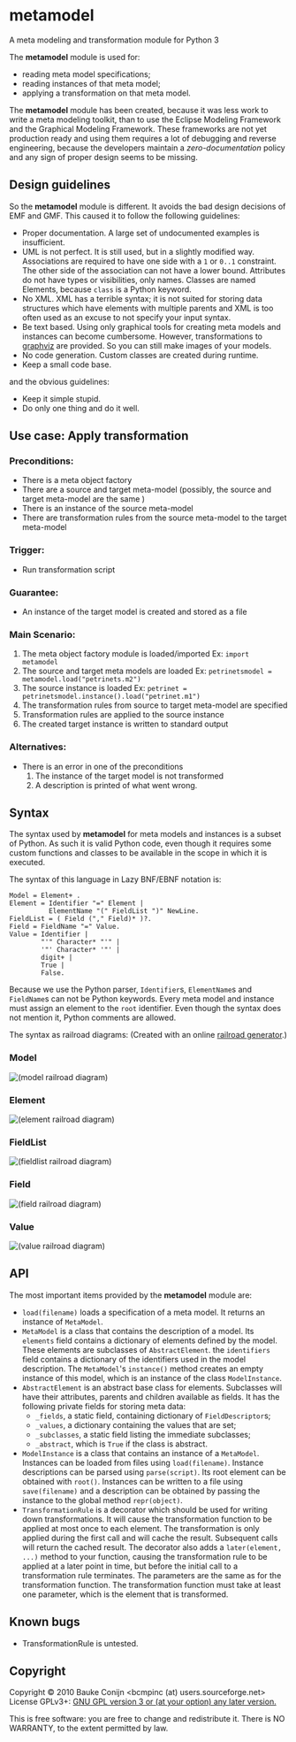 metamodel
=========
A meta modeling and transformation module for Python 3

The **metamodel** module is used for:

- reading meta model specifications;
- reading instances of that meta model;
- applying a transformation on that meta model.

The **metamodel** module has been created, because it was less work to write
a meta modeling toolkit, than to use the Eclipse Modeling Framework
and the Graphical Modeling Framework. These frameworks are not yet 
production ready and using them requires a lot of debugging and reverse
engineering, because the developers maintain a _zero-documentation_ policy
and any sign of proper design seems to be missing.


Design guidelines
-----------------

So the **metamodel** module is different. It avoids the bad design decisions 
of EMF and GMF. This caused it to follow the following guidelines:

 - Proper documentation. A large set of undocumented examples is insufficient.
 - UML is not perfect. It is still used, but in a slightly modified way.
   Associations are required to have one side with a `1` or `0..1` constraint.
   The other side of the association can not have a lower bound.
   Attributes do not have types or visibilities, only names.
   Classes are named Elements, because `class` is a Python keyword.
 - No XML. XML has a terrible syntax; it is not suited for storing 
   data structures which have elements with multiple parents and XML is
   too often used as an excuse to not specify your input syntax.
 - Be text based. Using only graphical tools for creating meta models and 
   instances can become cumbersome. However, transformations to [graphviz](http://www.graphviz.org/)
   are provided. So you can still make images of your models.
 - No code generation. Custom classes are created during runtime.
 - Keep a small code base.

and the obvious guidelines:

 - Keep it simple stupid.
 - Do only one thing and do it well.
 
 
Use case: Apply transformation
-----------------------------

### Preconditions:
 - There is a meta object factory
 - There are a source and target meta-model (possibly, the source and target meta-model are the same )
 - There is an instance of the source meta-model
 - There are transformation rules from the source meta-model to the target meta-model

### Trigger:
 - Run transformation script

### Guarantee:
 - An instance of the target model is created and stored as a file

### Main Scenario:
 1. The meta object factory module is loaded/imported
   Ex: `import metamodel`
 2. The source and target meta models are loaded
   Ex: `petrinetsmodel = metamodel.load("petrinets.m2")`
 3. The source instance is loaded
   Ex: `petrinet = petrinetsmodel.instance().load("petrinet.m1")`
 4. The transformation rules from source to target meta-model are specified
 5. Transformation rules are applied to the source instance
 6. The created target instance is written to standard output

### Alternatives:
 - There is an error in one of the preconditions
   1. The instance of the target model is not transformed
   2. A description is printed of what went wrong.
   
   
Syntax
------

The syntax used by **metamodel** for meta models and instances is a subset of 
Python. As such it is valid Python code, even though it requires some custom 
functions and classes to be available in the scope in which it is executed.

The syntax of this language in Lazy BNF/EBNF notation is:

    Model = Element+ .
    Element = Identifier "=" Element |
              ElementName "(" FieldList ")" NewLine.
    FieldList = ( Field ("," Field)* )?.
    Field = FieldName "=" Value.
    Value = Identifier | 
            "'" Character* "'" |
            '"' Character* '"' |
            digit+ |
            True |
            False.


Because we use the Python parser, `Identifier`s, `ElementName`s and `FieldName`s 
can not be Python keywords. Every meta model and instance must assign an element to the `root` identifier.
Even though the syntax does not mention it, Python comments are allowed.

The syntax as railroad diagrams: 
(Created with an online [railroad generator](http://www-cgi.uni-regensburg.de/~brf09510/syntax.html).)

### Model
![(model railroad diagram)](https://raw.githubusercontent.com/bcmpinc/metamodel/raw/master/images/syntax_model.png)

### Element
![(element railroad diagram)](https://raw.githubusercontent.com/bcmpinc/metamodel/raw/master/images/syntax_element.png)

### FieldList
![(fieldlist railroad diagram)](https://raw.githubusercontent.com/bcmpinc/metamodel/raw/master/images/syntax_fieldlist.png)

### Field
![(field railroad diagram)](https://raw.githubusercontent.com/bcmpinc/metamodel/raw/master/images/syntax_field.png)

### Value
![(value railroad diagram)](https://raw.githubusercontent.com/bcmpinc/metamodel/raw/master/images/syntax_value.png)


API
---
The most important items provided by the **metamodel** module are:

 - `load(filename)` loads a specification of a meta model. It returns 
   an instance of `MetaModel`.
 - `MetaModel` is a class that contains the description of a model.
   Its `elements` field contains a dictionary of elements defined by the model.
   These elements are subclasses of `AbstractElement`. the `identifiers` field
   contains a dictionary of the identifiers used in the model description. The
   `MetaModel`'s `instance()` method creates an empty instance of this model, which
   is an instance of the class `ModelInstance`.
 - `AbstractElement` is an abstract base class for elements. Subclasses will have 
   their attributes, parents and children available as fields. It has the following 
   private fields for storing meta data:
   - `_fields`, a static field, containing dictionary of `FieldDescriptor`s;
   - `_values`, a dictionary containing the values that are set;
   - `_subclasses`, a static field listing the immediate subclasses;
   - `_abstract`, which is `True` if the class is abstract.
 - `ModelInstance` is a class that contains an instance of a `MetaModel`.
   Instances can be loaded from files using `load(filename)`. Instance descriptions
   can be parsed using `parse(script)`. Its root element can be obtained with `root()`.
   Instances can be written to a file using `save(filename)` and a description can be
   obtained by passing the instance to the global method `repr(object)`.
 - `TransformationRule` is a decorator which should be used for writing down transformations.
   It will cause the transformation function to be applied at most once to each element.
   The transformation is only applied during the first call and will cache the result. 
   Subsequent calls will return the cached result. The decorator also adds a `later(element, ...)`
   method to your function, causing the transformation rule to be applied at a later point in
   time, but before the initial call to a transformation rule terminates. The parameters
   are the same as for the transformation function. The transformation function must take 
   at least one parameter, which is the element that is transformed.
   
   
Known bugs
----------

 - TransformationRule is untested.


Copyright
---------
Copyright &copy; 2010 Bauke Conijn <bcmpinc (at) users.sourceforge.net>
License GPLv3+: [GNU GPL version 3 or (at your option) any later version.](http://gnu.org/licenses/gpl.html)

This  is  free  software:  you  are free to change and redistribute it.
There is NO WARRANTY, to the extent permitted by law.
